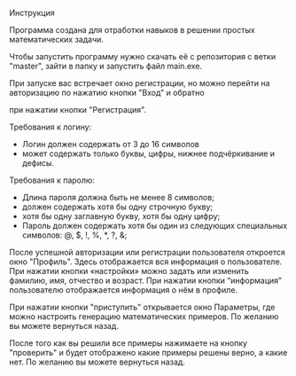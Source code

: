 ﻿Инструкция 

Программа создана для отработки навыков в решении простых математических задачи.


Чтобы запустить программу нужно скачать её с репозитория с ветки "master", зайти в папку и запустить файл main.exe.

При запуске вас встречает окно регистрации, но можно перейти на авторизацию по нажатию кнопки "Вход" и обратно 

при нажатии кнопки "Регистрация".

Требования к логину:

- Логин должен содержать от 3 до 16 символов
- может содержать только буквы, цифры, нижнее подчёркивание и дефисы.

Требования к паролю:

- Длина пароля должна быть не менее 8 символов;
- должен содержать хотя бы одну строчную букву;
- хотя бы одну заглавную букву, хотя бы одну цифру;
- Пароль должен содержать хотя бы один из следующих специальных символов: @, $, !, %, \*, ?, &;

После успешной авторизации или регистрации пользователя откроется окно "Профиль". Здесь отображается вся информация о пользователе. При нажатии кнопки «настройки» можно задать или изменить фамилию, имя, отчество и возраст. При нажатии кнопки “информация” пользователю отображается информация о нём в профиле.

При нажатии кнопки "приступить" открывается окно Параметры, где можно настроить генерацию математических примеров. По желанию вы можете вернуться назад.

После того как вы решили все примеры нажимаете на кнопку "проверить" и будет отображено какие примеры решены верно, а какие нет. По желанию вы можете вернуться назад.

